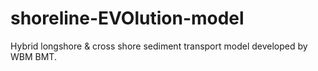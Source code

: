 # shoreline-EVOlution-model
Hybrid longshore &amp; cross shore sediment transport model developed by WBM BMT.
